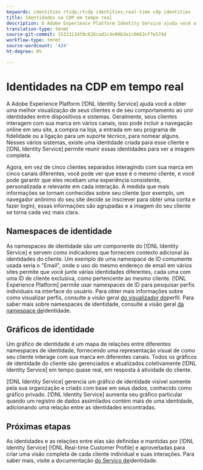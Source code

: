 ```yaml
---
keywords: identities rtcdp;rtcdp identities;real-time cdp identities
title: Identidades na CDP em tempo real
description: O Adobe Experience Platform Identity Service ajuda você a obter uma melhor visualização de seus clientes e de seu comportamento ao unir identidades entre dispositivos e sistemas.
translation-type: tm+mt
source-git-commit: 15323134f0c626cad2c4e90b3e1c0662cf7e57dd
workflow-type: tm+mt
source-wordcount: '424'
ht-degree: 0%

---
```



# Identidades na CDP em tempo real

A Adobe Experience Platform [!DNL Identity Service] ajuda você a obter uma melhor visualização de seus clientes e de seu comportamento ao unir identidades entre dispositivos e sistemas. Geralmente, seus clientes interagem com sua marca em vários canais, isso pode incluir a navegação online em seu site, a compra na loja, a entrada em seu programa de fidelidade ou a ligação para um suporte técnico, para nomear alguns. Nesses vários sistemas, existe uma identidade criada para esse cliente e [!DNL Identity Service] permite reunir essas identidades para ver a imagem completa.

Agora, em vez de cinco clientes separados interagindo com sua marca em cinco canais diferentes, você pode ver que esse é o mesmo cliente, e você pode garantir que eles recebam uma experiência consistente, personalizada e relevante em cada interação. À medida que mais informações se tornam conhecidas sobre seu cliente (por exemplo, um navegador anônimo do seu site decide se inscrever para obter uma conta e fazer login), essas informações são agrupadas e a imagem do seu cliente se torna cada vez mais clara.

## Namespaces de identidade

As namespaces de identidade são um componente do [!DNL Identity Service] e servem como indicadores que fornecem contexto adicional às identidades do cliente. Um exemplo de uma namespace de ID comumente usada seria o &quot;Email&quot;, onde o uso do mesmo endereço de email em vários sites permite que você junte várias identidades diferentes, cada uma com uma ID de cliente exclusiva, como pertencente ao mesmo cliente. [!DNL Experience Platform] permite usar namespaces de ID para pesquisar perfis individuais na interface do usuário. Para obter mais informações sobre como visualizar perfis, consulte a visão geral [do visualizador do](/help/rtcdp/profile/profile-viewer.md)perfil. Para saber mais sobre namespaces de identidade, consulte a visão geral [da namespace de](../../identity-service/namespaces.md)identidade.

## Gráficos de identidade

Um gráfico de identidade é um mapa de relações entre diferentes namespaces de identidade, fornecendo uma representação visual de como seu cliente interage com sua marca em diferentes canais. Todos os gráficos de identidade do cliente são gerenciados e atualizados coletivamente [!DNL Identity Service] em tempo quase real, em resposta à atividade do cliente.

[!DNL Identity Service] gerencia um gráfico de identidade visível somente pela sua organização e criado com base em seus dados, conhecido como gráfico privado. [!DNL Identity Service] aumenta seu gráfico particular quando um registro de dados assimilados contém mais de uma identidade, adicionando uma relação entre as identidades encontradas.

## Próximas etapas

As identidades e as relações entre elas são definidas e mantidas por [!DNL Identity Service] [!DNL Real-time Customer Profile] e aproveitadas para criar uma visão completa de cada cliente individual e suas interações. Para saber mais, visite a documentação [do Serviço de](../../identity-service/home.md)identidade.